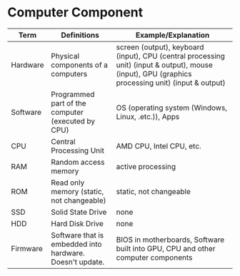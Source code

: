 # Computer Component

| Term | Definitions | Example/Explanation |
| - | - | - |
| Hardware | Physical components of a computers | screen (output), keyboard (input), CPU (central processing unit) (input & output), mouse (input), GPU (graphics processing unit) (input & output) |
| Software | Programmed part of the computer (executed by CPU) | OS (operating system (Windows, Linux, .etc.)), Apps |
| CPU | Central Processing Unit | AMD CPU, Intel CPU, etc. |
| RAM | Random access memory | active processing  |
| ROM  | Read only memory (static, not changeable)  | static, not changeable  |
| SSD | Solid State Drive | none |
| HDD | Hard Disk Drive | none |
| Firmware | Software that is embedded into hardware. Doesn't update. | BIOS in motherboards, Software built into GPU, CPU and other computer components |